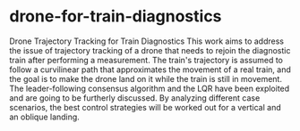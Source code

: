 # drone-for-train-diagnostics
Drone Trajectory Tracking for Train Diagnostics
This work aims to address the issue of trajectory tracking of a drone that needs to rejoin the diagnostic train after performing a measurement. The train's trajectory is assumed to follow a curvilinear path that approximates the movement of a real train, and the goal is to make the drone land on it while the train is still in movement. The leader-following consensus algorithm and the LQR have been exploited and are going to be furtherly discussed. By analyzing different case scenarios, the best control strategies will be worked out for a vertical and an oblique landing. 
